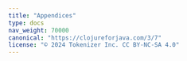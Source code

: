 ```yaml
---
title: "Appendices"
type: docs
nav_weight: 70000
canonical: "https://clojureforjava.com/3/7"
license: "© 2024 Tokenizer Inc. CC BY-NC-SA 4.0"
---
```


